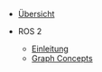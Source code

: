 - [Übersicht](/)

- ROS 2
  - [Einleitung](ros/einleitung.md)
  - [Graph Concepts](ros/Graph%20Concepts.md)
